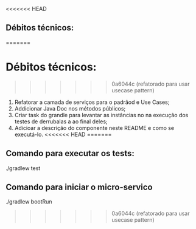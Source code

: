 <<<<<<< HEAD
## Débitos técnicos:
=======
# Débitos técnicos:
>>>>>>> 0a6044c (refatorado para usar usecase pattern)

1. Refatorar a camada de serviços para o padrãod e Use Cases;
2. Addicionar Java Doc nos métodos públicos;
3. Criar task do grandle para levantar as instâncias no na execução dos testes de derrubalas a ao final deles;
4. Adicioar a descrição do componente neste README e como se executá-lo.
<<<<<<< HEAD
=======


## Comando para executar os tests:

 ./gradlew test


## Comando para iniciar o micro-servico

 ./gradlew bootRun
>>>>>>> 0a6044c (refatorado para usar usecase pattern)

